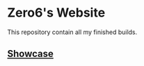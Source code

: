 # Zero6's Website
This repository contain all my finished builds.

## [Showcase](https://github.com/Zero5G/Builds/blob/main/Showcase.md)